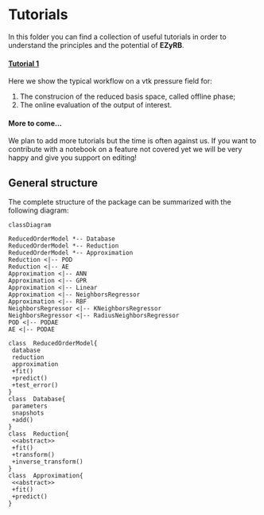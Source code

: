 # Tutorials

In this folder you can find a collection of useful tutorials in order to understand the principles and the potential of **EZyRB**.

#### [Tutorial 1](tutorial-1.ipynb)
Here we show the typical workflow on a vtk pressure field for:
1. The construcion of the reduced basis space, called offline phase;
2. The online evaluation of the output of interest.


#### More to come...
We plan to add more tutorials but the time is often against us. If you want to contribute with a notebook on a feature not covered yet we will be very happy and give you support on editing!


## General structure
The complete structure of the package can be summarized with the following diagram:

```mermaid
classDiagram

ReducedOrderModel *-- Database
ReducedOrderModel *-- Reduction
ReducedOrderModel *-- Approximation
Reduction <|-- POD
Reduction <|-- AE
Approximation <|-- ANN
Approximation <|-- GPR
Approximation <|-- Linear
Approximation <|-- NeighborsRegressor
Approximation <|-- RBF
NeighborsRegressor <|-- KNeighborsRegressor
NeighborsRegressor <|-- RadiusNeighborsRegressor
POD <|-- PODAE
AE <|-- PODAE

class  ReducedOrderModel{
 database
 reduction
 approximation
 +fit()
 +predict()
 +test_error()
}
class  Database{  
 parameters
 snapshots
 +add()
}
class  Reduction{
 <<abstract>>
 +fit()
 +transform()
 +inverse_transform()
}
class  Approximation{
 <<abstract>>
 +fit()
 +predict()
}
```